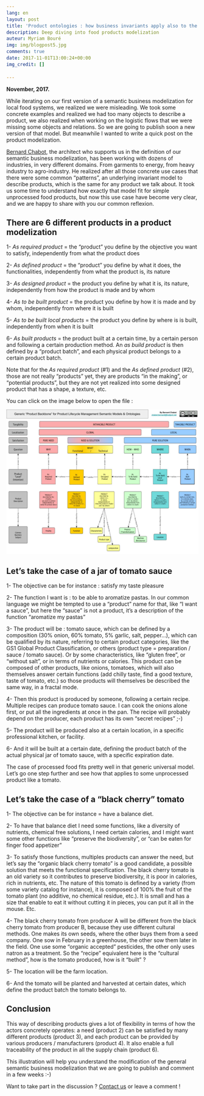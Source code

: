 ```yaml
---
lang: en
layout: post
title: 'Product ontologies : how business invariants apply also to the food system'
description: Deep diving into food products modelization
auteur: Myriam Bouré
img: img/blogpost5.jpg
comments: true
date: 2017-11-01T13:00:24+00:00
img_credit: []

---
```

**November, 2017.**

While iterating on our first version of a semantic business modelization for local food systems, we realized we were misleading. We took some concrete examples and realized we had too many objects to describe a product, we also realized when working on the logistic flows that we were missing some objects and relations. So we are going to publish soon a new version of that model. But meanwhile I wanted to write a quick post on the product modelization.

[Bernard Chabot](https://www.linkedin.com/in/chabotbernard/), the architect who supports us in the definition of our semantic business modelization, has been working with dozens of industries, in very different domains. From garments to energy, from heavy industry to agro-industry. He realized after all those concrete use cases that there were some common “patterns”, an underlying invariant model to describe products, which is the same for any product we talk about. It took us some time to understand how exactly that model fit for simple unprocessed food products, but now this use case have become very clear, and we are happy to share with you our common reflexion.

## **There are 6 different products in a product modelization**

1- _As required product_ = the “product” you define by the objective you want to satisfy, independently from what the product does

2- _As defined product_ = the “product” you define by what it does, the functionalities, independently from what the product is, its nature

3- _As designed product_ = the product you define by what it is, its nature, independently from how the product is made and by whom

4- _As to be built product_ = the product you define by how it is made and by whom, independently from where it is built

5- _As to be built local products_ = the product you define by where is is built, independently from when it is built

6- _As built products_ = the product built at a certain time, by a certain person and following a certain production method. An _as build product_ is then defined by a “product batch”, and each physical product belongs to a certain product batch.

Note that for the _As required product_ (#1) and the _As defined product_ (#2), those are not really “products” yet, they are products “in the making”, or “potential products”, but they are not yet realized into some designed product that has a shape, a texture, etc.

You can click on the image below to open the file :

[![](/img/Business%20Model%20Convergence%20Effort%20(1).jpg)](https://drive.google.com/open?id=0B_HDFsX1e_2VNUNBaWx3QXBJRjA)

## **Let’s take the case of a jar of tomato sauce**

1- The objective can be for instance : satisfy my taste pleasure

2- The function I want is : to be able to aromatize pastas. In our common language we might be tempted to use a “product” name for that, like “I want a sauce”, but here the “sauce” is not a product, it’s a description of the function “aromatize my pastas”

3- The product will be : tomato sauce, which can be defined by a composition (30% onion, 60% tomato, 5% garlic, salt, pepper…), which can be qualified by its nature, referring to certain product categories, like the GS1 Global Product Classification, or others (product type = preparation / sauce / tomato sauce). Or by some characteristics, like “gluten free”, or “without salt”, or in terms of nutrients or calories. This product can be composed of other products, like onions, tomatoes, which will also themselves answer certain functions (add chilly taste, find a good texture, taste of tomato, etc.) so those products will themselves be described the same way, in a fractal mode.

4- Then this product is produced by someone, following a certain recipe. Multiple recipes can produce tomato sauce. I can cook the onions alone first, or put all the ingredients at once in the pan. The recipe will probably depend on the producer, each product has its own “secret recipes” ;-)

5- The product will be produced also at a certain location, in a specific professional kitchen, or facility.

6- And it will be built at a certain date, defining the product batch of the actual physical jar of tomato sauce, with a specific expiration date.

The case of processed food fits pretty well in that generic universal model. Let’s go one step further and see how that applies to some unprocessed product like a tomato.

## **Let’s take the case of a “black cherry” tomato**

1- The objective can be for instance = have a balance diet.

2- To have that balance diet I need some functions, like a diversity of nutrients, chemical free solutions, I need certain calories, and I might want some other functions like “preserve the biodiversity”, or “can be eaten for finger food appetizer”

3- To satisfy those functions, multiples products can answer the need, but let’s say the “organic black cherry tomato” is a good candidate, a possible solution that meets the functional specification. The black cherry tomato is an old variety so it contributes to preserve biodiversity, it is poor in calories, rich in nutrients, etc. The nature of this tomato is defined by a variety (from some variety catalog for instance), it is composed of 100% the fruit of the tomato plant (no additive, no chemical residue, etc.). It is small and has a size that enable to eat it without cutting it in pieces, you can put it all in the mouse. Etc.

4- The black cherry tomato from producer A will be different from the black cherry tomato from producer B, because they use different cultural methods. One makes its own seeds, where the other buys them from a seed company. One sow in February in a greenhouse, the other sow them later in the field. One use some “organic accepted” pesticides, the other only uses natron as a treatment. So the “recipe” equivalent here is the “cultural method”, how is the tomato produced, how is it “built” ?

5- The location will be the farm location.

6- And the tomato will be planted and harvested at certain dates, which define the product batch the tomato belongs to.

## **Conclusion**

This way of describing products gives a lot of flexibility in terms of how the actors concretely operates: a need (product 2) can be satisfied by many different products (product 3), and each product can be provided by various producers / manufacturers (product 4). It also enable a full traceability of the product in all the supply chain (product 6).

This illustration will help you understand the modification of the general semantic business modelization that we are going to publish and comment in a few weeks :-)

Want to take part in the discussion ? [Contact us](http://datafoodconsortium.org/#contact) or leave a comment !